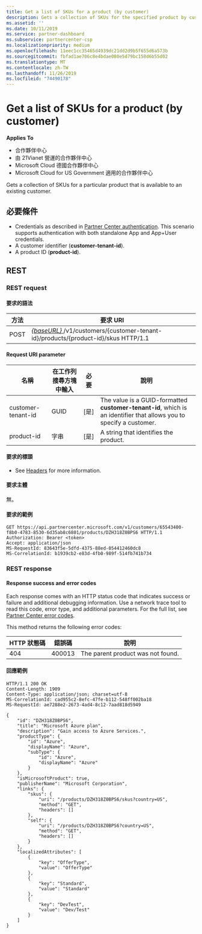 ```yaml
---
title: Get a list of SKUs for a product (by customer)
description: Gets a collection of SKUs for the specified product by customer.
ms.assetid: ''
ms.date: 10/11/2019
ms.service: partner-dashboard
ms.subservice: partnercenter-csp
ms.localizationpriority: medium
ms.openlocfilehash: 11eec1cc35465d4939dc21dd2d9b5f655d6a573b
ms.sourcegitcommit: fbfad1ae706c8e4bdae080e5d79bc158d6b55d02
ms.translationtype: MT
ms.contentlocale: zh-TW
ms.lasthandoff: 11/26/2019
ms.locfileid: "74490178"
---
```

# <a name="get-a-list-of-skus-for-a-product-by-customer"></a>Get a list of SKUs for a product (by customer)

**Applies To**

- 合作夥伴中心
- 由 21Vianet 營運的合作夥伴中心
- Microsoft Cloud 德國合作夥伴中心
- Microsoft Cloud for US Government 適用的合作夥伴中心

Gets a collection of SKUs for a particular product that is available to an existing customer.

## <a name="prerequisites"></a>必要條件

- Credentials as described in [Partner Center authentication](partner-center-authentication.md). This scenario supports authentication with both standalone App and App+User credentials.
- A customer identifier (**customer-tenant-id**).
- A product ID (**product-id**).

## <a name="rest"></a>REST

### <a name="rest-request"></a>REST request

#### <a name="request-syntax"></a>要求的語法

| 方法 | 要求 URI                                                                                                        |
|--------|--------------------------------------------------------------------------------------------------------------------|
| POST   | [ *\{baseURL\}* ](partner-center-rest-urls.md)/v1/customers/{customer-tenant-id}/products/{product-id}/skus HTTP/1.1 |

#### <a name="request-uri-parameter"></a>Request URI parameter

| 名稱               | 在工作列搜尋方塊中輸入 | 必要 | 說明                                                                                 |
|--------------------|------|----------|---------------------------------------------------------------------------------------------|
| customer-tenant-id | GUID | [是] | The value is a GUID-formatted **customer-tenant-id**, which is an identifier that allows you to specify a customer. |
| product-id | 字串 | [是] | A string that identifies the product. |

#### <a name="request-header"></a>要求的標頭

- See [Headers](headers.md) for more information.

#### <a name="request-body"></a>要求主體

無。

#### <a name="request-example"></a>要求的範例

```http
GET https://api.partnercenter.microsoft.com/v1/customers/65543400-f8b0-4783-8530-6d35ab8c6801/products/DZH318Z0BPS6 HTTP/1.1
Authorization: Bearer <token>
Accept: application/json
MS-RequestId: 83643f5e-5dfd-4375-88ed-054412460dc8
MS-CorrelationId: b1939cb2-e83d-4fb0-989f-514fb741b734
```

### <a name="rest-response"></a>REST response

#### <a name="response-success-and-error-codes"></a>Response success and error codes

Each response comes with an HTTP status code that indicates success or failure and additional debugging information. Use a network trace tool to read this code, error type, and additional parameters. For the full list, see [Partner Center error codes](error-codes.md).

This method returns the following error codes:

| HTTP 狀態碼 | 錯誤碼 | 說明 |
|------------------|------------|-------------|
| 404 | 400013 | The parent product was not found. |

#### <a name="response-example"></a>回應範例

```http
HTTP/1.1 200 OK
Content-Length: 1909
Content-Type: application/json; charset=utf-8
MS-CorrelationId: cad955c2-8efc-47fe-b112-548ff002ba18
MS-RequestId: ae7288e2-2673-4ad4-8c12-7aad818d5949

{
    "id": "DZH318Z0BPS6",
    "title": "Microsoft Azure plan",
    "description": "Gain access to Azure Services.",
    "productType": {
        "id": "Azure",
        "displayName": "Azure",
        "subType": {
            "id": "Azure",
            "displayName": "Azure"
        }
    },
    "isMicrosoftProduct": true,
    "publisherName": "Microsoft Corporation",
    "links": {
        "skus": {
            "uri": "/products/DZH318Z0BPS6/skus?country=US",
            "method": "GET",
            "headers": []
        },
        "self": {
            "uri": "/products/DZH318Z0BPS6?country=US",
            "method": "GET",
            "headers": []
        }
    },
    "localizedAttributes": [
        {
            "key": "OfferType",
            "value": "OfferType"
        },
        {
            "key": "Standard",
            "value": "Standard"
        },
        {
            "key": "DevTest",
            "value": "Dev/Test"
        }
    ]
}
```
